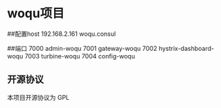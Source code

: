 # woqu项目

##配置host
192.168.2.161 woqu.consul


##端口
7000 admin-woqu
7001 gateway-woqu
7002 hystrix-dashboard-woqu
7003 turbine-woqu
7004 config-woqu

## 开源协议
本项目开源协议为 GPL